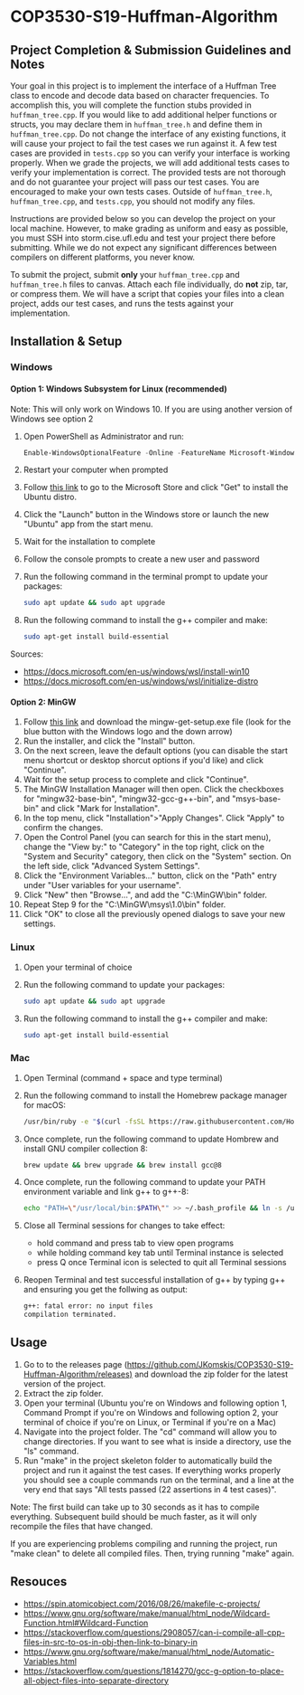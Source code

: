# COP3530-S19-Huffman-Algorithm

## Project Completion & Submission Guidelines and Notes

Your goal in this project is to implement the interface of a Huffman Tree class to encode and decode data based on character frequencies. To accomplish this, you will complete the function stubs provided in `huffman_tree.cpp`. If you would like to add additional helper functions or structs, you may declare them in `huffman_tree.h` and define them in `huffman_tree.cpp`. Do not change the interface of any existing functions, it will cause your project to fail the test cases we run against it. A few test cases are provided in `tests.cpp` so you can verify your interface is working properly. When we grade the projects, we will add additional tests cases to verify your implementation is correct. The provided tests are not thorough and do not guarantee your project will pass our test cases. You are encouraged to make your own tests cases. Outside of `huffman_tree.h`, `huffman_tree.cpp`, and `tests.cpp`, you should not modify any files.

Instructions are provided below so you can develop the project on your local machine. However, to make grading as uniform and easy as possible, you must SSH into storm.cise.ufl.edu and test your project there before submitting. While we do not expect any significant differences between compilers on different platforms, you never know.

To submit the project, submit **only** your `huffman_tree.cpp` and `huffman_tree.h` files to canvas. Attach each file individually, do **not** zip, tar, or compress them. We will have a script that copies your files into a clean project, adds our test cases, and runs the tests against your implementation.

## Installation & Setup

### Windows

#### Option 1: Windows Subsystem for Linux (recommended)

Note: This will only work on Windows 10. If you are using another version of Windows see option 2

1. Open PowerShell as Administrator and run:

    ```PowerShell
    Enable-WindowsOptionalFeature -Online -FeatureName Microsoft-Windows-Subsystem-Linux
    ```

2. Restart your computer when prompted
3. Follow [this link](https://www.microsoft.com/store/p/ubuntu/9nblggh4msv6) to go to the Microsoft Store and click "Get" to install the Ubuntu distro.
4. Click the "Launch" button in the Windows store or launch the new "Ubuntu" app from the start menu.
5. Wait for the installation to complete
6. Follow the console prompts to create a new user and password
7. Run the following command in the terminal prompt to update your packages:

    ```bash
    sudo apt update && sudo apt upgrade
    ```

8. Run the following command to install the g++ compiler and make:

    ```bash
    sudo apt-get install build-essential
    ```

Sources:

* <https://docs.microsoft.com/en-us/windows/wsl/install-win10>
* <https://docs.microsoft.com/en-us/windows/wsl/initialize-distro>

#### Option 2: MinGW

1. Follow [this link](https://osdn.net/projects/mingw/releases/) and download the mingw-get-setup.exe file (look for the blue button with the Windows logo and the down arrow)
2. Run the installer, and click the "Install" button.
3. On the next screen, leave the default options (you can disable the start menu shortcut or desktop shorcut options if you'd like) and click "Continue".
4. Wait for the setup process to complete and click "Continue".
5. The MinGW Installation Manager will then open. Click the checkboxes for "mingw32-base-bin", "mingw32-gcc-g++-bin", and "msys-base-bin" and click "Mark for Installation".
6. In the top menu, click "Installation">"Apply Changes". Click "Apply" to confirm the changes.
7. Open the Control Panel (you can search for this in the start menu), change the "View by:" to "Category" in the top right, click on the "System and Security" category, then click on the "System" section. On the left side, click "Advanced System Settings".
8. Click the "Environment Variables..." button, click on the "Path" entry under "User variables for your username".
9. Click "New" then "Browse...", and add the "C:\MinGW\bin" folder.
10. Repeat Step 9 for the "C:\MinGW\msys\1.0\bin" folder.
11. Click "OK" to close all the previously opened dialogs to save your new settings.

### Linux

1. Open your terminal of choice
2. Run the following command to update your packages:

    ```bash
    sudo apt update && sudo apt upgrade
    ```

3. Run the following command to install the g++ compiler and make:

    ```bash
    sudo apt-get install build-essential
    ```

### Mac

1. Open Terminal (command + space and type terminal)
2. Run the following command to install the Homebrew package manager for macOS:

    ```bash
    /usr/bin/ruby -e "$(curl -fsSL https://raw.githubusercontent.com/Homebrew/install/master/install)"
    ```

3. Once complete, run the following command to update Hombrew and install GNU compiler collection 8:

    ```bash
    brew update && brew upgrade && brew install gcc@8
    ```

4. Once complete, run the following command to update your PATH environment variable and link g++ to g++-8:

    ```bash
    echo "PATH=\"/usr/local/bin:$PATH\"" >> ~/.bash_profile && ln -s /usr/local/bin/g++-8 /usr/local/bin/g++
    ```

5. Close all Terminal sessions for changes to take effect:

   * hold command and press tab to view open programs
   * while holding command key tab until Terminal instance is selected
   * press Q once Terminal icon is selected to quit all Terminal sessions

6. Reopen Terminal and test successful installation of g++ by typing g++ and ensuring you get the follwing as output:

    ```bash
    g++: fatal error: no input files
    compilation terminated.
    ```

## Usage

1. Go to to the releases page (<https://github.com/JKomskis/COP3530-S19-Huffman-Algorithm/releases)> and download the zip folder for the latest version of the project.
2. Extract the zip folder.
3. Open your terminal (Ubuntu you're on Windows and following option 1, Command Prompt if you're on Windows and following option 2, your terminal of choice if you're on Linux, or Terminal if you're on a Mac)
4. Navigate into the project folder. The "cd" command will allow you to change directories. If you want to see what is inside a directory, use the "ls" command.
5. Run "make" in the project skeleton folder to automatically build the project and run it against the test cases. If everything works properly you should see a couple commands run on the terminal, and a line at the very end that says "All tests passed (22 assertions in 4 test cases)".

Note: The first build can take up to 30 seconds as it has to compile everything. Subsequent build should be much faster, as it will only recompile the files that have changed.

If you are experiencing problems compiling and running the project, run "make clean" to delete all compiled files. Then, trying running "make" again.

## Resouces

* <https://spin.atomicobject.com/2016/08/26/makefile-c-projects/>
* <https://www.gnu.org/software/make/manual/html_node/Wildcard-Function.html#Wildcard-Function>
* <https://stackoverflow.com/questions/2908057/can-i-compile-all-cpp-files-in-src-to-os-in-obj-then-link-to-binary-in>
* <https://www.gnu.org/software/make/manual/html_node/Automatic-Variables.html>
* <https://stackoverflow.com/questions/1814270/gcc-g-option-to-place-all-object-files-into-separate-directory>
